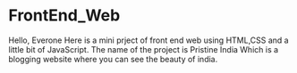 # FrontEnd_Web

Hello, Everone
Here is a mini prject of front end web using HTML,CSS and a little bit of JavaScript. The name of the project is Pristine India Which is a blogging website
where you can see the beauty of india.
